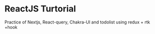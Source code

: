 # ReactJS Turtorial
Practice of Nextjs, React-query, Chakra-UI and todolist using redux + rtk +hook
